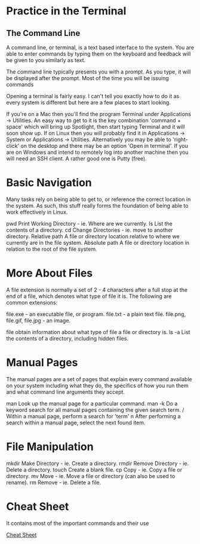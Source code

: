 # Practice in the Terminal

## The Command Line
A command line, or terminal, is a text based interface to the system. You are able to enter commands by typing them on the keyboard and feedback will be given to you similarly as text.

The command line typically presents you with a prompt. As you type, it will be displayed after the prompt. Most of the time you will be issuing commands

Opening a terminal is fairly easy. I can't tell you exactly how to do it as every system is different but here are a few places to start looking.

If you're on a Mac then you'll find the program Terminal under Applications -> Utilities. An easy way to get to it is the key combination 'command + space' which will bring up Spotlight, then start typing Terminal and it will soon show up. If on Linux then you will probably find it in Applications -> System or Applications -> Utilities. Alternatively you may be able to 'right-click' on the desktop and there may be an option 'Open in terminal'. If you are on Windows and intend to remotely log into another machine then you will need an SSH client. A rather good one is Putty (free).

# Basic Navigation
Many tasks rely on being able to get to, or reference the correct location in the system. As such, this stuff really forms the foundation of being able to work effectively in Linux.

pwd Print Working Directory - ie. Where are we currently. ls List the contents of a directory. cd Change Directories - ie. move to another directory. Relative path A file or directory location relative to where we currently are in the file system. Absolute path A file or directory location in relation to the root of the file system.

# More About Files
A file extension is normally a set of 2 - 4 characters after a full stop at the end of a file, which denotes what type of file it is. The following are common extensions:

file.exe - an executable file, or program. file.txt - a plain text file. file.png, file.gif, file.jpg - an image.

file obtain information about what type of file a file or directory is. ls -a List the contents of a directory, including hidden files.
# Manual Pages
The manual pages are a set of pages that explain every command available on your system including what they do, the specifics of how you run them and what command line arguments they accept.

man Look up the manual page for a particular command. man -k Do a keyword search for all manual pages containing the given search term. / Within a manual page, perform a search for 'term' n After performing a search within a manual page, select the next found item.
# File Manipulation
mkdir Make Directory - ie. Create a directory. rmdir Remove Directory - ie. Delete a directory. touch Create a blank file. cp Copy - ie. Copy a file or directory. mv Move - ie. Move a file or directory (can also be used to rename). rm Remove - ie. Delete a file.
# Cheat Sheet
It contains most of the important commands and their use

[Cheat Sheet](https://ryanstutorials.net/linuxtutorial/cheatsheet.php)
